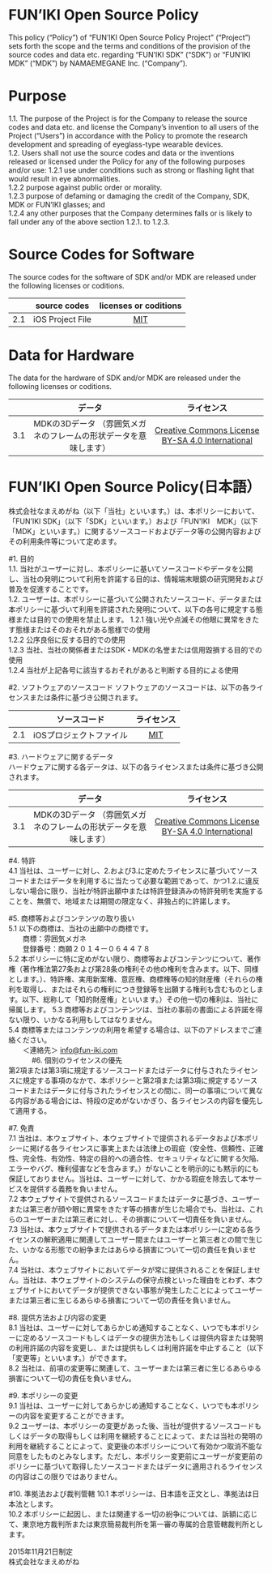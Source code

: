 
# FUN’IKI Open Source Policy
This policy (“Policy”) of “FUN’IKI Open Source Policy Project” (“Project”) sets forth the scope and the terms and conditions of the provision of the source codes and data etc. regarding “FUN’IKI SDK” (“SDK”) or “FUN’IKI MDK” (“MDK”) by NAMAEMEGANE Inc. (“Company”).

# Purpose
1.1. The purpose of the Project is for the Company to release the source codes and data etc. and license the Company’s invention to all users of the Project (“Users”) in accordance with the Policy to promote the research development and spreading of eyeglass-type wearable devices.  
1.2. Users shall not use the source codes and data or the inventions released or licensed under the Policy for any of the following purposes and/or use: 
1.2.1 use under conditions such as strong or flashing light that would result in eye abnormalities.   
1.2.2 purpose against public order or morality.  
1.2.3 purpose of defaming or damaging the credit of the Company, SDK, MDK or FUN’IKI glasses; and     
1.2.4 any other purposes that the Company determines falls or is likely to fall under any of the above section 1.2.1. to 1.2.3. 

# Source Codes for Software
The source codes for the software of SDK and/or MDK are released under the following licenses or coditions.  

| |source codes |licenses or coditions |
|:--:|:--:|:--:|
|2.1|iOS Project File|[MIT](https://opensource.org/licenses/MIT "MIT")|  

# Data for Hardware  
The data for the hardware of SDK and/or MDK are released under the following licenses or coditions.  

| |データ|ライセンス|
|:--:|:--:|:--:|
|3.1|MDKの3Dデータ （雰囲気メガネのフレームの形状データを意味します）|[Creative Commons License BY-SA 4.0 International](https://creativecommons.org/licenses/by-sa/4.0/ "Creative Commons License BY-SA 4.0 International")|  





# FUN’IKI Open Source Policy(日本語）
株式会社なまえめがね（以下「当社」といいます。）は、本ポリシーにおいて、「FUN’IKI SDK」（以下「SDK」といいます。）および「FUN'IKI　MDK」（以下「MDK」といいます。）に関するソースコードおよびデータ等の公開内容およびその利用条件等について定めます。

#1. 目的  
1.1. 当社がユーザーに対し、本ポリシーに基いてソースコードやデータを公開し、当社の発明について利用を許諾する目的は、情報端末眼鏡の研究開発および普及を促進することです。  
1.2. ユーザーは、本ポリシーに基づいて公開されたソースコード、データまたは本ポリシーに基づいて利用を許諾された発明について、以下の各号に規定する態様または目的での使用を禁止します。 
1.2.1 強い光や点滅その他眼に異常をきたす態様またはそのおそれがある態様での使用   
1.2.2 公序良俗に反する目的での使用  
1.2.3 当社、当社の関係者またはSDK・MDKの名誉または信用毀損する目的での使用     
1.2.4 当社が上記各号に該当するおそれがあると判断する目的による使用  


#2. ソフトウェアのソースコード
ソフトウェアのソースコードは、以下の各ライセンスまたは条件に基づき公開されます。  

| |ソースコード |ライセンス |
|:--:|:--:|:--:|
|2.1|iOSプロジェクトファイル|[MIT](https://opensource.org/licenses/MIT "MIT")|


#3. ハードウェアに関するデータ  
ハードウェアに関する各データは、以下の各ライセンスまたは条件に基づき公開されます。  

| |データ|ライセンス|
|:--:|:--:|:--:|
|3.1|MDKの3Dデータ （雰囲気メガネのフレームの形状データを意味します）|[Creative Commons License BY-SA 4.0 International](https://creativecommons.org/licenses/by-sa/4.0/ "Creative Commons License BY-SA 4.0 International")|

#4. 特許  
4.1 当社は、ユーザーに対し、2.および3.に定めたライセンスに基づいてソースコードまたはデータを利用するに当たって必要な範囲であって、かつ1.2.に違反しない場合に限り、当社が特許出願中または特許登録済みの特許発明を実施することを、無償で、地域または期間の限定なく、非独占的に許諾します。  

#5. 商標等およびコンテンツの取り扱い  
5.1 以下の商標は、当社の出願中の商標です。  
　　商標：雰囲気メガネ  
　　登録番号：商願２０１４ー０６４４７８  
5.2 本ポリシーに特に定めがない限り、商標等およびコンテンツについて、著作権（著作権法第27条および第28条の権利その他の権利を含みます。以下、同様とします。）、特許権、実用新案権、意匠権、商標権等の知的財産権（それらの権利を取得し、またはそれらの権利につき登録等を出願する権利も含むものとします。以下、総称して「知的財産権」といいます。）その他一切の権利は、当社に帰属します。 
5.3 商標等およびコンテンツは、当社の事前の書面による許諾を得ない限り、いかなる利用もしてはなりません。  
5.4 商標等またはコンテンツの利用を希望する場合は、以下のアドレスまでご連絡ください。  
　　＜連絡先＞ info@fun-iki.com  
　　　
#6. 個別のライセンスの優先  
第2項または第3項に規定するソースコードまたはデータに付与されたライセンスに規定する事項のなかで、本ポリシーと第2項または第3項に規定するソースコードまたはデータに付与されたライセンスとの間に、同一の事項について異なる内容がある場合には、特段の定めがないかぎり、各ライセンスの内容を優先して適用する。  

#7. 免責  
7.1 当社は、本ウェブサイト、本ウェブサイトで提供されるデータおよび本ポリシーに掲げる各ライセンスに事実上または法律上の瑕疵（安全性、信頼性、正確性、完全性、有効性、特定の目的への適合性、セキュリティなどに関する欠陥、エラーやバグ、権利侵害などを含みます。）がないことを明示的にも黙示的にも保証しておりません。当社は、ユーザーに対して、かかる瑕疵を除去して本サービスを提供する義務を負いません。  
7.2 本ウェブサイトで提供されるソースコードまたはデータに基づき、ユーザーまたは第三者が顔や眼に異常をきたす等の損害が生じた場合でも、当社は、これらのユーザーまたは第三者に対し、その損害について一切責任を負いません。  
7.3 当社は、本ウェブサイトで提供されるデータまたは本ポリシーに定める各ライセンスの解釈適用に関連してユーザー間またはユーザーと第三者との間で生じた、いかなる形態での紛争またはあらゆる損害について一切の責任を負いません。  
7.4 当社は、本ウェブサイトにおいてデータが常に提供されることを保証しません。当社は、本ウェブサイトのシステムの保守点検といった理由をとわず、本ウェブサイトにおいてデータが提供できない事態が発生したことによってユーザーまたは第三者に生じるあらゆる損害について一切の責任を負いません。 

#8. 提供方法および内容の変更  
8.1 当社は、ユーザーに対してあらかじめ通知することなく、いつでも本ポリシーに定めるソースコードもしくはデータの提供方法もしくは提供内容または発明の利用許諾の内容を変更し、または提供もしくは利用許諾を中止すること（以下「変更等」といいます。）ができます。  
8.2 当社は、前項の変更等に関連して、ユーザーまたは第三者に生じるあらゆる損害について一切の責任を負いません。  

#9. 本ポリシーの変更  
9.1 当社は、ユーザーに対してあらかじめ通知することなく、いつでも本ポリシーの内容を変更することができます。  
9.2 ユーザーは、本ポリシーの変更があった後、当社が提供するソースコードもしくはデータの取得もしくは利用を継続することによって、または当社の発明の利用を継続することによって、変更後の本ポリシーについて有効かつ取消不能な同意をしたものとみなします。ただし、本ポリシー変更前にユーザーが変更前のポリシーに基づいて取得したソースコードまたはデータに適用されるライセンスの内容はこの限りではありません。  

#10. 準拠法および裁判管轄
10.1 本ポリシーは、日本語を正文とし、準拠法は日本法とします。  
10.2 本ポリシーに起因し、または関連する一切の紛争については、訴額に応じて、東京地方裁判所または東京簡易裁判所を第一審の専属的合意管轄裁判所とします。  

2015年11月21日制定  
株式会社なまえめがね
